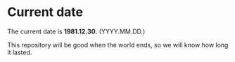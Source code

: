 # Current date

The current date is **1981.12.30.** (YYYY.MM.DD.)

This repository will be good when the world ends, so we will know how long it lasted.